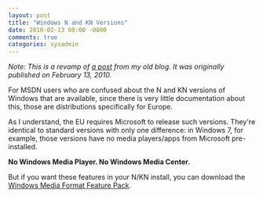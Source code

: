 ```yaml
---
layout: post
title: "Windows N and KN Versions"
date: 2010-02-13 00:00 -0800
comments: true
categories: sysadmin
---
```


*Note: This is a revamp of [a post](http://blog.maximzaslavsky.com/2010/02/windows-7-n-and-kn-versions/) from my old blog.  It was originally published on February 13, 2010.*

For MSDN users who are confused about the N and KN versions of Windows that are available, since there is very little documentation about this, those are distributions specifically for Europe.

As I understand, the EU requires Microsoft to release such versions. They're identical to standard versions with only one difference: in Windows 7, for example, those versions have no media players/apps from Microsoft pre-installed.

**No Windows Media Player. No Windows Media Center.**

But if you want these features in your N/KN install, you can download the [Windows Media Format Feature Pack](http://www.microsoft.com/download/en/details.aspx?displaylang=en&id=19289).